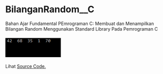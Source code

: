 # BilanganRandom__C
Bahan Ajar Fundamental PEmrograman C: Membuat dan Menampilkan Bilangan Random Menggunakan Standard Library Pada Pemrograman C<br><br>
<img src="https://github.com/RizkyKhapidsyah/BilanganRandom__C/blob/master/Results/001.PNG"><br><br>
Lihat <a href="https://github.com/RizkyKhapidsyah/BilanganRandom__C/blob/master/Source.c">Source Code.</a>
